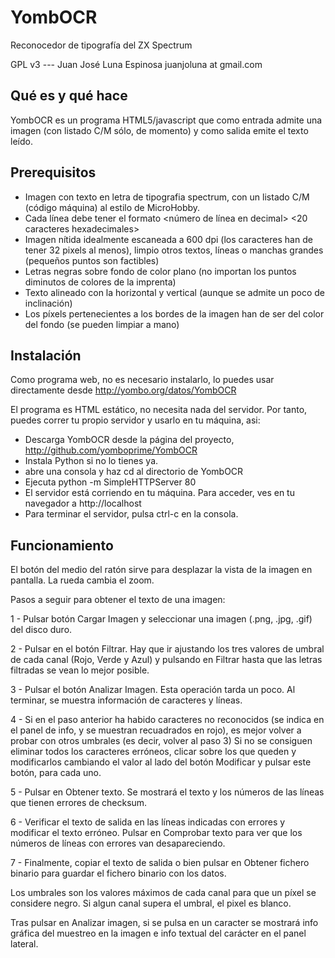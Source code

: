 # YombOCR
Reconocedor de tipografía del ZX Spectrum

GPL v3 --- Juan José Luna Espinosa juanjoluna at gmail.com


## Qué es y qué hace

YombOCR es un programa HTML5/javascript que como entrada admite una imagen (con listado C/M sólo, de momento) y como salida emite el texto leído.


## Prerequisitos

- Imagen con texto en letra de tipografia spectrum, con un listado C/M (código máquina) al estilo de MicroHobby.
- Cada línea debe tener el formato
    <número de línea en decimal> <20 caracteres hexadecimales> <checksum en decimal>
- Imagen nítida idealmente escaneada a 600 dpi (los caracteres han de tener 32 pixels al menos), limpio  otros textos, líneas o manchas grandes (pequeños puntos son factibles)
- Letras negras sobre fondo de color plano (no importan los puntos diminutos de colores de la imprenta)
- Texto alineado con la horizontal y vertical (aunque se admite un poco de inclinación)
- Los píxels pertenecientes a los bordes de la imagen han de ser del color del fondo (se pueden limpiar a mano)

## Instalación

Como programa web, no es necesario instalarlo, lo puedes usar directamente desde http://yombo.org/datos/YombOCR

El programa es HTML estático, no necesita nada del servidor. Por tanto, puedes correr tu propio servidor y usarlo en tu máquina, asi:

- Descarga YombOCR desde la página del proyecto, http://github.com/yomboprime/YombOCR
- Instala Python si no lo tienes ya.
- abre una consola y haz cd al directorio de YombOCR
- Ejecuta python -m SimpleHTTPServer 80
- El servidor está corriendo en tu máquina. Para acceder, ves en tu navegador a http://localhost
- Para terminar el servidor, pulsa ctrl-c en la consola.


## Funcionamiento

El botón del medio del ratón sirve para desplazar la vista de la imagen en pantalla. La rueda cambia el zoom.

Pasos a seguir para obtener el texto de una imagen:

1 - Pulsar botón Cargar Imagen y seleccionar una imagen (.png, .jpg, .gif) del disco duro.

2 - Pulsar en el botón Filtrar. Hay que ir ajustando los tres valores de umbral de cada canal (Rojo, Verde y Azul) y pulsando en Filtrar hasta que las letras filtradas se vean lo mejor posible.

3 - Pulsar el botón Analizar Imagen. Esta operación tarda un poco. Al terminar, se muestra información de caracteres y líneas.

4 - Si en el paso anterior ha habido caracteres no reconocidos (se indica en el panel de info, y se muestran recuadrados en rojo), es mejor volver a probar con otros umbrales (es decir, volver al paso 3) Si no se consiguen eliminar todos los caracteres erróneos, clicar sobre los que queden y modificarlos cambiando el valor al lado del botón Modificar y pulsar este botón, para cada uno.

5 - Pulsar en Obtener texto. Se mostrará el texto y los números de las líneas que tienen errores de checksum.

6 - Verificar el texto de salida en las líneas indicadas con errores y modificar el texto erróneo. Pulsar en Comprobar texto para ver que los números de líneas con errores van desapareciendo.

7 - Finalmente, copiar el texto de salida o bien pulsar en Obtener fichero binario para guardar el fichero binario con los datos.


Los umbrales son los valores máximos de cada canal para que un píxel se considere negro. Si algun canal supera el umbral, el pixel es blanco.

Tras pulsar en Analizar imagen, si se pulsa en un caracter se mostrará info gráfica del muestreo en la imagen e info textual del carácter en el panel lateral.


